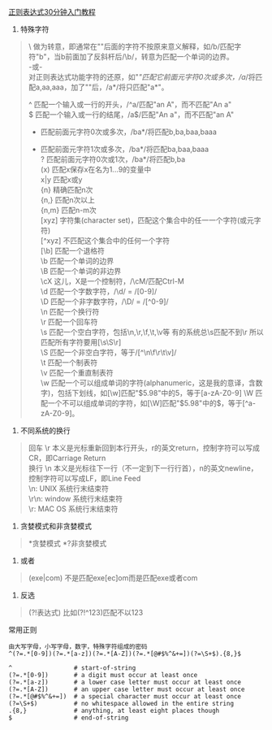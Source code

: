 [正则表达式30分钟入门教程](https://deerchao.cn/tutorials/regex/regex.htm#top)    
1. 特殊字符          
>\	做为转意，即通常在"\"后面的字符不按原来意义解释，如/b/匹配字符"b"，当b前面加了反斜杆后/\b/，转意为匹配一个单词的边界。       
>-或-       
>对正则表达式功能字符的还原，如"*"匹配它前面元字符0次或多次，/a*/将匹配a,aa,aaa，加了"\"后，/a\*/将只匹配"a*"。      
>      
>^	匹配一个输入或一行的开头，/^a/匹配"an A"，而不匹配"An a"      
>$	匹配一个输入或一行的结尾，/a$/匹配"An a"，而不匹配"an A"      
>*	匹配前面元字符0次或多次，/ba*/将匹配b,ba,baa,baaa      
>+	匹配前面元字符1次或多次，/ba*/将匹配ba,baa,baaa      
>?	匹配前面元字符0次或1次，/ba*/将匹配b,ba      
>(x)	匹配x保存x在名为$1...$9的变量中      
>x|y	匹配x或y      
>{n}	精确匹配n次      
>{n,}	匹配n次以上      
>{n,m}	匹配n-m次      
>[xyz]	字符集(character set)，匹配这个集合中的任一一个字符(或元字符)      
>[^xyz]	不匹配这个集合中的任何一个字符      
>[\b]	匹配一个退格符      
>\b	匹配一个单词的边界      
>\B	匹配一个单词的非边界      
>\cX	这儿，X是一个控制符，/\cM/匹配Ctrl-M      
>\d	匹配一个字数字符，/\d/ = /[0-9]/      
>\D	匹配一个非字数字符，/\D/ = /[^0-9]/      
>\n	匹配一个换行符      
>\r	匹配一个回车符      
>\s	匹配一个空白字符，包括\n,\r,\f,\t,\v等 有的系统总\s匹配不到\r 所以匹配所有字符要用[\s\S\r]      
>\S	匹配一个非空白字符，等于/[^\n\f\r\t\v]/      
>\t	匹配一个制表符      
>\v	匹配一个重直制表符      
>\w	匹配一个可以组成单词的字符(alphanumeric，这是我的意译，含数字)，包括下划线，如[\w]匹配"$5.98"中的5，等于[a-zA-Z0-9]      
>\W	匹配一个不可以组成单词的字符，如[\W]匹配"$5.98"中的$，等于[^a-zA-Z0-9]。      
1. 不同系统的换行      
>回车 \r 本义是光标重新回到本行开头，r的英文return，控制字符可以写成CR，即Carriage Return      
>换行 \n 本义是光标往下一行（不一定到下一行行首），n的英文newline，控制字符可以写成LF，即Line Feed      
>\n:  UNIX 系统行末结束符          
>\r\n: window 系统行末结束符           
>\r:  MAC OS 系统行末结束符          
1. 贪婪模式和非贪婪模式         
> *贪婪模式 *?非贪婪模式        
1. 或者      
>(exe|com) 不是匹配exe[ec]om而是匹配exe或者com      
1. 反选      
>(?!表达式) 比如(?!^123)匹配不以123      

常用正则
```
由大写字母，小写字母，数字，特殊字符组成的密码
^(?=.*[0-9])(?=.*[a-z])(?=.*[A-Z])(?=.*[@#$%^&+=])(?=\S+$).{8,}$

^                 # start-of-string
(?=.*[0-9])       # a digit must occur at least once
(?=.*[a-z])       # a lower case letter must occur at least once
(?=.*[A-Z])       # an upper case letter must occur at least once
(?=.*[@#$%^&+=])  # a special character must occur at least once
(?=\S+$)          # no whitespace allowed in the entire string
.{8,}             # anything, at least eight places though
$                 # end-of-string

 
```

